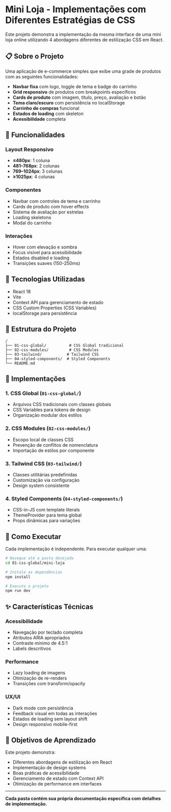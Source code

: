 # Mini Loja - Implementações com Diferentes Estratégias de CSS

Este projeto demonstra a implementação da mesma interface de uma mini loja online utilizando 4 abordagens diferentes de estilização CSS em React.

## 📋 Sobre o Projeto

Uma aplicação de e-commerce simples que exibe uma grade de produtos com as seguintes funcionalidades:

- **Navbar fixa** com logo, toggle de tema e badge do carrinho
- **Grid responsivo** de produtos com breakpoints específicos
- **Cards de produto** com imagem, título, preço, avaliação e botão
- **Tema claro/escuro** com persistência no localStorage
- **Carrinho de compras** funcional
- **Estados de loading** com skeleton
- **Acessibilidade** completa

## 🎯 Funcionalidades

### Layout Responsivo
- **≤480px**: 1 coluna
- **481–768px**: 2 colunas  
- **769–1024px**: 3 colunas
- **≥1025px**: 4 colunas

### Componentes
- Navbar com controles de tema e carrinho
- Cards de produto com hover effects
- Sistema de avaliação por estrelas
- Loading skeletons
- Modal do carrinho

### Interações
- Hover com elevação e sombra
- Focus visível para acessibilidade
- Estados disabled e loading
- Transições suaves (150-250ms)

## 🚀 Tecnologias Utilizadas

- React 18
- Vite
- Context API para gerenciamento de estado
- CSS Custom Properties (CSS Variables)
- localStorage para persistência

## 📁 Estrutura do Projeto

```
/
├── 01-css-global/          # CSS Global tradicional
├── 02-css-modules/         # CSS Modules
├── 03-tailwind/           # Tailwind CSS
├── 04-styled-components/  # Styled Components
└── README.md
```

## 🎨 Implementações

### 1. CSS Global (`01-css-global/`)
- Arquivos CSS tradicionais com classes globais
- CSS Variables para tokens de design
- Organização modular dos estilos

### 2. CSS Modules (`02-css-modules/`)
- Escopo local de classes CSS
- Prevenção de conflitos de nomenclatura
- Importação de estilos por componente

### 3. Tailwind CSS (`03-tailwind/`)
- Classes utilitárias predefinidas
- Customização via configuração
- Design system consistente

### 4. Styled Components (`04-styled-components/`)
- CSS-in-JS com template literals
- ThemeProvider para tema global
- Props dinâmicas para variações

## 🔧 Como Executar

Cada implementação é independente. Para executar qualquer uma:

```bash
# Navegue até a pasta desejada
cd 01-css-global/mini-loja

# Instale as dependências
npm install

# Execute o projeto
npm run dev
```

## ✨ Características Técnicas

### Acessibilidade
- Navegação por teclado completa
- Atributos ARIA apropriados
- Contraste mínimo de 4.5:1
- Labels descritivos

### Performance
- Lazy loading de imagens
- Otimização de re-renders
- Transições com transform/opacity

### UX/UI
- Dark mode com persistência
- Feedback visual em todas as interações
- Estados de loading sem layout shift
- Design responsivo mobile-first

## 🎯 Objetivos de Aprendizado

Este projeto demonstra:
- Diferentes abordagens de estilização em React
- Implementação de design systems
- Boas práticas de acessibilidade
- Gerenciamento de estado com Context API
- Otimização de performance em interfaces

---

**Cada pasta contém sua própria documentação específica com detalhes de implementação.**
